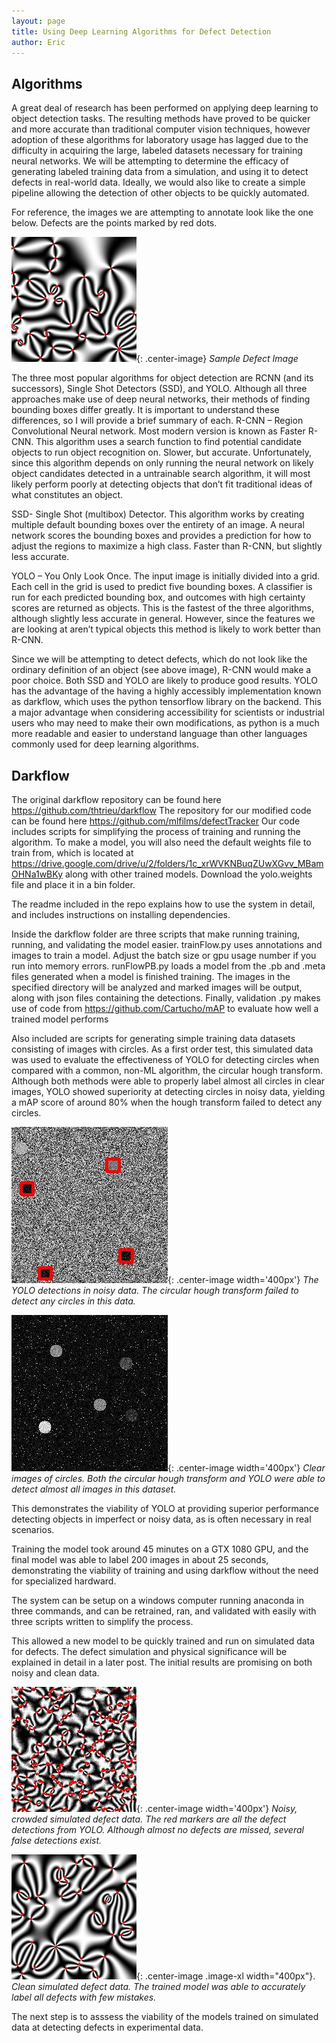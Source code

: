 ```yaml
---
layout: page
title: Using Deep Learning Algorithms for Defect Detection
author: Eric
---
```


## Algorithms
A great deal of research has been performed on applying deep learning to object detection tasks. The resulting methods have proved to be quicker and more accurate than traditional computer vision techniques, however adoption of these algorithms for laboratory usage has lagged due to the difficulty in acquiring the large, labeled datasets necessary for training neural networks. We will be attempting to determine the efficacy of generating labeled training data from a simulation, and using it to detect defects in real-world data. Ideally, we would also like to create a simple pipeline allowing the detection of other objects to be quickly automated.

For reference, the images we are attempting to annotate look like the one below. Defects are the points marked by red dots.

![Sample Defect Image ](/assets/images/153248_defect11SIMMARKED.jpg "Sample Defect Image"){: .center-image}
*Sample Defect Image*


The three most popular algorithms for object detection are RCNN (and its successors), Single Shot Detectors (SSD), and YOLO. Although all three approaches make use of deep neural networks, their methods of finding bounding boxes differ greatly. It is important to understand these differences, so I will provide a brief summary of each.
R-CNN – Region Convolutional Neural network. Most modern version is known as Faster R-CNN. This algorithm uses a search function to find potential candidate objects to run object recognition on. Slower, but accurate. Unfortunately, since this algorithm depends on only running the neural network on likely object candidates detected in a untrainable search algorithm, it will most likely perform poorly at detecting objects that don’t fit traditional ideas of what constitutes an object.

SSD- Single Shot (multibox) Detector. This algorithm works by creating multiple default bounding boxes over the entirety of an image. A neural network scores the bounding boxes and provides a prediction for how to adjust the regions to maximize a high class. Faster than R-CNN, but slightly less accurate. 

YOLO – You Only Look Once. The input image is initially divided into a grid. Each cell in the grid is used to predict five bounding boxes. A classifier is run for each predicted bounding box, and outcomes with high certainty scores are returned as objects. This is the fastest of the three algorithms, although slightly less accurate in general. However, since the features we are looking at aren’t typical objects this method is likely to work better than R-CNN. 

Since we will be attempting to detect defects, which do not look like the ordinary definition of an object (see above image), R-CNN would make a poor choice. Both SSD and YOLO are likely to produce good results. YOLO has the advantage of the having a highly accessibly implementation known as darkflow, which uses the python tensorflow library on the backend. This a major advantage when considering accessibility for scientists or industrial users who may need to make their own modifications, as python is a much more readable and easier to understand language than other languages commonly used for deep learning algorithms.

## Darkflow
The original darkflow repository can be found here https://github.com/thtrieu/darkflow
The repository for our modified code can be found here https://github.com/mlfilms/defectTracker
Our code includes scripts for simplifying the process of training and running the algorithm.
To make a model, you will also need the default weights file to train from, which is located at https://drive.google.com/drive/u/2/folders/1c_xrWVKNBuqZUwXGvv_MBamOHNa1wBKy along with other trained models. Download the yolo.weights file and place it in a bin folder.

The readme included in the repo explains how to use the system in detail, and includes instructions on installing dependencies.

Inside the darkflow folder are three scripts that make running training, running, and validating the model easier. trainFlow.py uses annotations and images to train a model. Adjust the batch size or gpu usage number if you run into memory errors. runFlowPB.py loads a model from the .pb and .meta files generated when a model is finished training. The images in the specified directory will be analyzed and marked images will be output, along with json files containing the detections. Finally, validation .py makes use of code from https://github.com/Cartucho/mAP to evaluate how well a trained model performs

Also included are scripts for generating simple training data datasets consisting of images with circles. As a first order test, this simulated data was used to evaluate the effectiveness of YOLO for detecting circles when compared with a common, non-ML algorithm, the circular hough transform. Although both methods were able to properly label almost all circles in clear images, YOLO showed superiority at detecting circles in noisy data, yielding a mAP score of around 80% when the hough transform failed to detect any circles. 

![Noisy Circles ](/assets/images/circle_14.jpg "Noisy Circles"){: .center-image width='400px'}
*The YOLO detections in noisy data. The circular hough transform failed to detect any circles in this data.*

![Clear Circles ](/assets/images/circle_4.jpg "Clear Circles"){: .center-image width='400px'}
*Clear images of circles. Both the circular hough transform and YOLO were able to detect almost all images in this dataset.*


This demonstrates the viability of YOLO at providing superior performance detecting objects in imperfect or noisy data, as is often necessary in real scenarios.

Training the model took around 45 minutes on a GTX 1080 GPU, and the final model was able to label 200 images in about 25 seconds, demonstrating the viability of training and using darkflow without the need for specialized hardward. 

The system can be setup on a windows computer running anaconda in three commands, and can be retrained, ran, and validated with easily with three scripts written to simplify the process.

This allowed a new model to be quickly trained and run on simulated data for defects. The defect simulation and physical significance will be explained in detail in a later post. The initial results are promising on both noisy and clean data. 

![Noisy Defects ](/assets/images/2485_defect63.jpg "Noisy Defects"){: .center-image width='400px'}
*Noisy, crowded simulated defect data. The red markers are all the defect detections from YOLO. Although almost no defects are missed, several false detections exist.*

![Clear Defects ](/assets/images/153248_defect8.jpg "Clear Defects"){: .center-image .image-xl width="400px"}.
*Clean simulated defect data. The trained model was able to accurately label all defects with few mistakes.*


The next step is to asssess the viability of the models trained on simulated data at detecting defects in experimental data.



